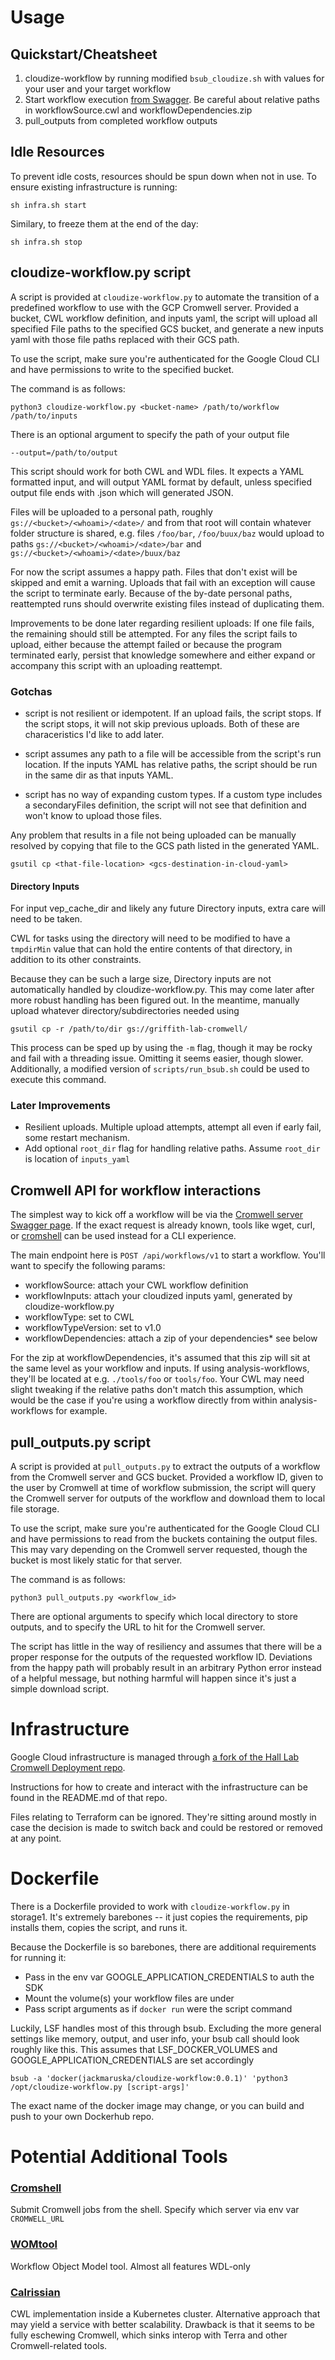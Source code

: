 # Usage

## Quickstart/Cheatsheet

1. cloudize-workflow by running modified `bsub_cloudize.sh` with
   values for your user and your target workflow
1. Start workflow execution [from Swagger](http://34.69.35.61:8000/swagger).
   Be careful about relative paths in workflowSource.cwl and workflowDependencies.zip
1. pull_outputs from completed workflow outputs


## Idle Resources

To prevent idle costs, resources should be spun down when not in use.
To ensure existing infrastructure is running:

    sh infra.sh start

Similary, to freeze them at the end of the day:

    sh infra.sh stop


## cloudize-workflow.py script

A script is provided at `cloudize-workflow.py` to automate the
transition of a predefined workflow to use with the GCP Cromwell
server. Provided a bucket, CWL workflow definition, and inputs yaml,
the script will upload all specified File paths to the specified GCS
bucket, and generate a new inputs yaml with those file paths replaced
with their GCS path.

To use the script, make sure you're authenticated for the Google Cloud
CLI and have permissions to write to the specified bucket.

The command is as follows:

    python3 cloudize-workflow.py <bucket-name> /path/to/workflow /path/to/inputs

There is an optional argument to specify the path of your output file

    --output=/path/to/output

This script should work for both CWL and WDL files. It expects a YAML
formatted input, and will output YAML format by default, unless
specified output file ends with .json which will generated JSON.

Files will be uploaded to a personal path, roughly
`gs://<bucket>/<whoami>/<date>/` and from that root will contain
whatever folder structure is shared, e.g. files `/foo/bar`,
`/foo/buux/baz` would upload to paths `gs://<bucket>/<whoami>/<date>/bar`
and `gs://<bucket>/<whoami>/<date>/buux/baz`

For now the script assumes a happy path. Files that don't exist will
be skipped and emit a warning. Uploads that fail with an exception
will cause the script to terminate early. Because of the by-date
personal paths, reattempted runs should overwrite existing files
instead of duplicating them.

Improvements to be done later regarding resilient uploads:
If one file fails, the remaining should still be attempted. For any
files the script fails to upload, either because the attempt failed or
because the program terminated early, persist that knowledge somewhere
and either expand or accompany this script with an uploading
reattempt.


### Gotchas

- script is not resilient or idempotent. If an upload fails, the
  script stops. If the script stops, it will not skip previous
  uploads. Both of these are characeristics I'd like to add later.

- script assumes any path to a file will be accessible from the
  script's run location. If the inputs YAML has relative paths, the
  script should be run in the same dir as that inputs YAML.

- script has no way of expanding custom types. If a custom type
  includes a secondaryFiles definition, the script will not see that
  definition and won't know to upload those files.

Any problem that results in a file not being uploaded can be manually
resolved by copying that file to the GCS path listed in the generated
YAML.

    gsutil cp <that-file-location> <gcs-destination-in-cloud-yaml>


#### Directory Inputs

For input vep\_cache\_dir and likely any future Directory inputs,
extra care will need to be taken.

CWL for tasks using the directory will need to be modified to have a
`tmpdirMin` value that can hold the entire contents of that directory,
in addition to its other constraints.

Because they can be such a large size, Directory inputs are not
automatically handled by cloudize-workflow.py. This may come later
after more robust handling has been figured out. In the meantime,
manually upload whatever directory/subdirectories needed using

    gsutil cp -r /path/to/dir gs://griffith-lab-cromwell/

This process can be sped up by using the `-m` flag, though it may be
rocky and fail with a threading issue. Omitting it seems easier,
though slower. Additionally, a modified version of
`scripts/run_bsub.sh` could be used to execute this command.


### Later Improvements

- Resilient uploads. Multiple upload attempts, attempt all even if
  early fail, some restart mechanism.
- Add optional `root_dir` flag for handling relative paths. Assume
  `root_dir` is location of `inputs_yaml`


## Cromwell API for workflow interactions

The simplest way to kick off a workflow will be via the [Cromwell
server Swagger page](http://34.69.35.61:8000/swagger). If the exact
request is already known, tools like wget, curl, or
[cromshell](https://github.com/broadinstitute/cromshell)  can be used
instead for a CLI experience.

The main endpoint here is `POST /api/workflows/v1` to start a
workflow. You'll want to specify the following params:
- workflowSource: attach your CWL workflow definition
- workflowInputs: attach your cloudized inputs yaml, generated by
  cloudize-workflow.py
- workflowType: set to CWL
- workflowTypeVersion: set to v1.0
- workflowDependencies: attach a zip of your dependencies* see below

For the zip at workflowDependencies, it's assumed that this zip will
sit at the same level as your workflow and inputs. If using
analysis-workflows, they'll be located at e.g. `./tools/foo` or
`tools/foo`. Your CWL may need slight tweaking if the relative paths
don't match this assumption, which would be the case if you're using a
workflow directly from within analysis-workflows for example.


## pull_outputs.py script

A script is provided at `pull_outputs.py` to extract the outputs of a
workflow from the Cromwell server and GCS bucket. Provided a workflow
ID, given to the user by Cromwell at time of workflow submission, the
script will query the Cromwell server for outputs of the workflow and
download them to local file storage.

To use the script, make sure you're authenticated for the Google Cloud
CLI and have permissions to read from the buckets containing the
output files. This may vary depending on the Cromwell server
requested, though the bucket is most likely static for that server.

The command is as follows:

    python3 pull_outputs.py <workflow_id>

There are optional arguments to specify which local directory to store
outputs, and to specify the URL to hit for the Cromwell server.

The script has little in the way of resiliency and assumes that there
will be a proper response for the outputs of the requested workflow
ID. Deviations from the happy path will probably result in an
arbitrary Python error instead of a helpful message, but nothing
harmful will happen since it's just a simple download script.


# Infrastructure

Google Cloud infrastructure is managed through [a fork of the Hall Lab
Cromwell Deployment repo](https://github.com/hall-lab/cromwell-deployment).

Instructions for how to create and interact with the infrastructure
can be found in the README.md of that repo.

Files relating to Terraform can be ignored. They're sitting around
mostly in case the decision is made to switch back and could be
restored or removed at any point.

# Dockerfile

There is a Dockerfile provided to work with `cloudize-workflow.py` in
storage1. It's extremely barebones -- it just copies the requirements,
pip installs them, copies the script, and runs it.

Because the Dockerfile is so barebones, there are additional
requirements for running it:
- Pass in the env var GOOGLE_APPLICATION_CREDENTIALS to auth the SDK
- Mount the volume(s) your workflow files are under
- Pass script arguments as if `docker run` were the script command

Luckily, LSF handles most of this through bsub. Excluding the more
general settings like memory, output, and user info, your bsub call
should look roughly like this. This assumes that LSF_DOCKER_VOLUMES
and GOOGLE_APPLICATION_CREDENTIALS are set accordingly
```
bsub -a 'docker(jackmaruska/cloudize-workflow:0.0.1)' 'python3 /opt/cloudize-workflow.py [script-args]'
```
The exact name of the docker image may change, or you can build and
push to your own Dockerhub repo.



# Potential Additional Tools

### [Cromshell](https://github.com/broadinstitute/cromshell)
Submit Cromwell jobs from the shell.
Specify which server via env var `CROMWELL_URL`

### [WOMtool](https://cromwell.readthedocs.io/en/stable/WOMtool/)
Workflow Object Model tool. Almost all features WDL-only

### [Calrissian](https://github.com/Duke-GCB/calrissian)
CWL implementation inside a Kubernetes cluster. Alternative approach
that may yield a service with better scalability. Drawback is that it
seems to be fully eschewing Cromwell, which sinks interop with Terra
and other Cromwell-related tools.
